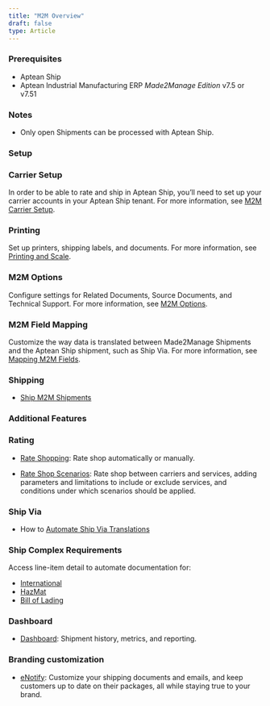 ```yaml
---
title: "M2M Overview"
draft: false
type: Article
---
```


### Prerequisites


* Aptean Ship
* Aptean Industrial Manufacturing ERP *Made2Manage Edition* v7.5 or v7.51


### Notes


* Only open Shipments can be processed with Aptean Ship.


### Setup


### Carrier Setup


In order to be able to rate and ship in Aptean Ship, you’ll need to set up your carrier accounts in your Aptean Ship tenant. For more information, see [M2M Carrier Setup](m2m-carrier-setup.md).

### Printing

Set up printers, shipping labels, and documents. For more information, see [Printing and Scale](printing-and-scale.md).

### M2M Options

Configure settings for Related Documents, Source Documents, and Technical Support. For more information, see [M2M Options](m2m-options.md).

### M2M Field Mapping

Customize the way data is translated between Made2Manage Shipments and the Aptean Ship shipment, such as Ship Via. For more information, see [Mapping M2M Fields](mapping-m2m-fields.md).

### Shipping

* [Ship M2M Shipments](ship-m2m-shipments.md)


### Additional Features

### Rating


* [Rate Shopping](rate-shopping.md): Rate shop automatically or manually.

* [Rate Shop Scenarios](rate-shop-scenarios.md): Rate shop between carriers and services, adding parameters and limitations to include or exclude services, and conditions under which scenarios should be applied.


### Ship Via

* How to [Automate Ship Via Translations](automate-ship-via-translations.md)

### Ship Complex Requirements

Access line-item detail to automate documentation for:
* [International](international.md)
* [HazMat](hazardous-materials-dangerous-goods.md)
* [Bill of Lading](bill-of-lading.md)


### Dashboard


* [Dashboard](dashboard.md): Shipment history, metrics, and reporting.


### Branding customization


* [eNotify](enotify.md): Customize your shipping documents and emails, and keep customers up to date on their packages, all while staying true to your brand.


